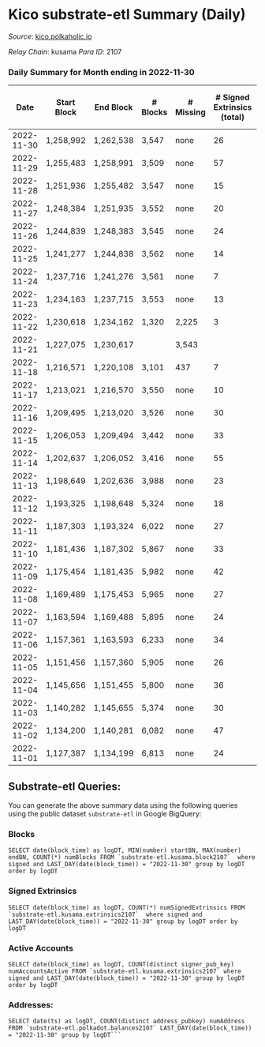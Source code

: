 # Kico substrate-etl Summary (Daily)

_Source_: [kico.polkaholic.io](https://kico.polkaholic.io)

*Relay Chain*: kusama
*Para ID*: 2107



### Daily Summary for Month ending in 2022-11-30


| Date | Start Block | End Block | # Blocks | # Missing | # Signed Extrinsics (total) | # Active Accounts | # Addresses with Balances | # Events | # Transfers | # XCM Transfers In | # XCM Transfers Out |
| ---- | ----------- | --------- | -------- | --------- | --------------------------- | ----------------- | ------------------------- | -------- | ----------- | ------------------ | ------------------- |
| 2022-11-30 | 1,258,992 | 1,262,538 | 3,547 | none | 26 | 9 |  | 25,003 | 28  | 1 ($308.45) | 3 ($316.47) |
| 2022-11-29 | 1,255,483 | 1,258,991 | 3,509 | none | 57 | 5 |  | 24,813 | 10  |   | 1 ($10.65) |
| 2022-11-28 | 1,251,936 | 1,255,482 | 3,547 | none | 15 | 6 |  | 24,946 | 19  | 1 ($265.96) | 1 ($292.44) |
| 2022-11-27 | 1,248,384 | 1,251,935 | 3,552 | none | 20 | 5 |  | 25,007 | 28  |   | 1 ($1.13) |
| 2022-11-26 | 1,244,839 | 1,248,383 | 3,545 | none | 24 | 8 |  | 24,995 | 33  |   |   |
| 2022-11-25 | 1,241,277 | 1,244,838 | 3,562 | none | 14 | 6 |  | 25,039 | 18  | 1 ($288.81) | 1 ($291.39) |
| 2022-11-24 | 1,237,716 | 1,241,276 | 3,561 | none | 7 | 3 |  | 24,980 | 8  |   |   |
| 2022-11-23 | 1,234,163 | 1,237,715 | 3,553 | none | 13 | 7 |  | 24,952 | 13  |   |   |
| 2022-11-22 | 1,230,618 | 1,234,162 | 1,320 | 2,225 | 3 | 2 |  | 8,827 | 2  | 1 ($271.89) | 1 ($270.84) |
| 2022-11-21 | 1,227,075 | 1,230,617 |  | 3,543 |  |  |  |  |   |   |   |
| 2022-11-18 | 1,216,571 | 1,220,108 | 3,101 | 437 | 7 | 3 |  | 21,750 | 8  |   |   |
| 2022-11-17 | 1,213,021 | 1,216,570 | 3,550 | none | 10 | 9 |  | 24,910 | 6  | 1 ($41.26) | 1 ($1,888.61) |
| 2022-11-16 | 1,209,495 | 1,213,020 | 3,526 | none | 30 | 9 |  | 24,890 | 37  |   | 1 ($1,008.04) |
| 2022-11-15 | 1,206,053 | 1,209,494 | 3,442 | none | 33 | 12 |  | 24,312 | 36  | 3 ($29.06) | 1 ($23.74) |
| 2022-11-14 | 1,202,637 | 1,206,052 | 3,416 | none | 55 | 13 |  | 24,345 | 68  | 8 ($761.37) | 11 ($875.84) |
| 2022-11-13 | 1,198,649 | 1,202,636 | 3,988 | none | 23 | 6 |  | 28,061 | 17  | 3 ($73.96) | 4 ($81.49) |
| 2022-11-12 | 1,193,325 | 1,198,648 | 5,324 | none | 18 | 7 |  | 37,418 | 23  | 3 ($267.66) | 1 ($297.94) |
| 2022-11-11 | 1,187,303 | 1,193,324 | 6,022 | none | 27 | 10 |  | 42,323 | 22  | 3 ($995.03) | 5 ($2,209.17) |
| 2022-11-10 | 1,181,436 | 1,187,302 | 5,867 | none | 33 | 14 |  | 41,280 | 26  | 5 ($3,345.95) | 7 ($6,134.42) |
| 2022-11-09 | 1,175,454 | 1,181,435 | 5,982 | none | 42 | 12 |  | 42,179 | 49  | 4 ($859.56) | 5 ($918.38) |
| 2022-11-08 | 1,169,489 | 1,175,453 | 5,965 | none | 27 | 9 |  | 41,975 | 30  | 5 ($1,628.17) | 5 ($1,854.32) |
| 2022-11-07 | 1,163,594 | 1,169,488 | 5,895 | none | 24 | 12 |  | 41,423 | 28  |   |   |
| 2022-11-06 | 1,157,361 | 1,163,593 | 6,233 | none | 34 | 10 |  | 43,879 | 47  |   | 1 ($139.51) |
| 2022-11-05 | 1,151,456 | 1,157,360 | 5,905 | none | 26 | 7 |  | 41,550 | 36  | 4 ($981.84) | 3 ($955.28) |
| 2022-11-04 | 1,145,656 | 1,151,455 | 5,800 | none | 36 | 11 |  | 40,875 | 54  |   |   |
| 2022-11-03 | 1,140,282 | 1,145,655 | 5,374 | none | 30 | 11 |  | 37,837 | 41  | 1 ($234.84) |   |
| 2022-11-02 | 1,134,200 | 1,140,281 | 6,082 | none | 47 | 13 |  | 42,916 | 54  | 6 ($1,283.87) | 7 ($4,248.67) |
| 2022-11-01 | 1,127,387 | 1,134,199 | 6,813 | none | 24 | 8 |  | 47,844 | 24  |   | 2 ($90.99) |

## Substrate-etl Queries:
You can generate the above summary data using the following queries using the public dataset `substrate-etl` in Google BigQuery:


### Blocks
```
SELECT date(block_time) as logDT, MIN(number) startBN, MAX(number) endBN, COUNT(*) numBlocks FROM `substrate-etl.kusama.block2107`  where signed and LAST_DAY(date(block_time)) = "2022-11-30" group by logDT order by logDT
```


### Signed Extrinsics
```
SELECT date(block_time) as logDT, COUNT(*) numSignedExtrinsics FROM `substrate-etl.kusama.extrinsics2107`  where signed and LAST_DAY(date(block_time)) = "2022-11-30" group by logDT order by logDT
```


### Active Accounts
```
SELECT date(block_time) as logDT, COUNT(distinct signer_pub_key) numAccountsActive FROM `substrate-etl.kusama.extrinsics2107` where signed and LAST_DAY(date(block_time)) = "2022-11-30" group by logDT order by logDT
```


### Addresses:
```
SELECT date(ts) as logDT, COUNT(distinct address_pubkey) numAddress FROM `substrate-etl.polkadot.balances2107` LAST_DAY(date(block_time)) = "2022-11-30" group by logDT```

